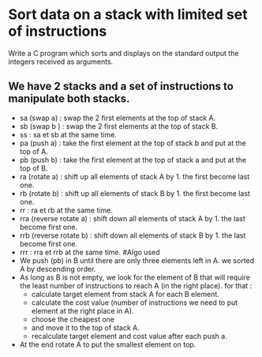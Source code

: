 # Sort data on a stack with limited set of instructions
 Write a C program which sorts and displays on the standard output the integers received as arguments.

## We have 2 stacks and a set of instructions to manipulate both stacks.
  - sa (swap a) : swap the 2 first elements at the top of stack A.
  - sb (swap b ) : swap the 2 first elements at the top of stack B.
  - ss : sa et sb at the same time.
  - pa (push a) :  take the  first element at the top of stack b and put at the top of A.
  - pb (push b) :  take the  first element at the top of stack a and put at the top of B.
  - ra (rotate a) : shift up all elements of stack A by 1. the first become last one.
  - rb (rotate b) : shift up all elements of stack B by 1. the first become last one.
  - rr : ra et rb at the same time.
  - rra (reverse rotate a) : shift down all elements of stack A by 1. the last become first one.
  - rrb (reverse rotate b) : shift down all elements of stack B by 1. the last become first one.
  - rrr : rra et rrb at the same time.
#Algo used
- We push (pb) in B until there are only three elements left in A. we sorted A by descending order.
- As long as B is not empty, we look for the element of B that will require the least number of instructions to reach A (in the right place). for that :
  - calculate target element from stack A for each B element.
  - calculate the cost value (number of instructions we need to put element at the right place in A).
  - choose the cheapest one
  - and move it to the top of stack A.
  - recalculate target element and cost value after each push a.
 - At the end rotate A to put the smallest element on top.
 
